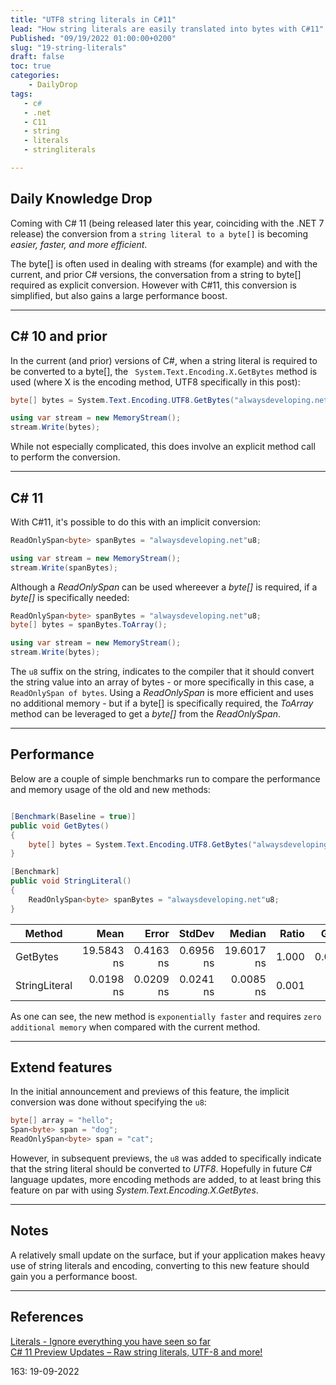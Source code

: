 ```yaml
---
title: "UTF8 string literals in C#11"
lead: "How string literals are easily translated into bytes with C#11"
Published: "09/19/2022 01:00:00+0200"
slug: "19-string-literals"
draft: false
toc: true
categories:
    - DailyDrop
tags:
   - c#
   - .net
   - C11
   - string
   - literals
   - stringliterals

---
```


## Daily Knowledge Drop

Coming with C# 11 (being released later this year, coinciding with the .NET 7 release) the conversion from a `string literal to a byte[]` is becoming _easier, faster, and more efficient_.

The byte[] is often used in dealing with streams (for example) and with the current, and prior C# versions, the conversation from a string to byte[] required as explicit conversion. However with C#11, this conversion is simplified, but also gains a large performance boost.

---

## C# 10 and prior

In the current (and prior) versions of C#, when a string literal is required to be converted to a byte[], the ` System.Text.Encoding.X.GetBytes` method is used (where X is the encoding method, UTF8 specifically in this post):

``` csharp
byte[] bytes = System.Text.Encoding.UTF8.GetBytes("alwaysdeveloping.net");

using var stream = new MemoryStream();
stream.Write(bytes);
```

While not especially complicated, this does involve an explicit method call to perform the conversion.

---

## C# 11

With C#11, it's possible to do this with an implicit conversion:

``` csharp
ReadOnlySpan<byte> spanBytes = "alwaysdeveloping.net"u8;

using var stream = new MemoryStream();
stream.Write(spanBytes);
```

Although a _ReadOnlySpan_ can be used whereever a _byte[]_ is required, if a _byte[]_ is specifically needed:

``` csharp
ReadOnlySpan<byte> spanBytes = "alwaysdeveloping.net"u8;
byte[] bytes = spanBytes.ToArray();

using var stream = new MemoryStream();
stream.Write(bytes);
```

The `u8` suffix on the string, indicates to the compiler that it should convert the string value into an array of bytes - or more specifically in this case, a `ReadOnlySpan of bytes`. Using a _ReadOnlySpan_ is more efficient and uses no additional memory - but if a byte[] is specifically required, the _ToArray_ method can be leveraged to get a _byte[]_ from the _ReadOnlySpan_.

---

## Performance

Below are a couple of simple benchmarks run to compare the performance and memory usage of the old and new methods:

``` csharp

[Benchmark(Baseline = true)]
public void GetBytes()
{
    byte[] bytes = System.Text.Encoding.UTF8.GetBytes("alwaysdeveloping.net");
}

[Benchmark]
public void StringLiteral()
{
    ReadOnlySpan<byte> spanBytes = "alwaysdeveloping.net"u8;
}

```

|        Method |       Mean |     Error |    StdDev |     Median | Ratio |  Gen 0 | Allocated |
|-------------- |-----------:|----------:|----------:|-----------:|------:|-------:|----------:|
|      GetBytes | 19.5843 ns | 0.4163 ns | 0.6956 ns | 19.6017 ns | 1.000 | 0.0076 |      48 B |
| StringLiteral |  0.0198 ns | 0.0209 ns | 0.0241 ns |  0.0085 ns | 0.001 |      - |         - |

As one can see, the new method is `exponentially faster` and requires `zero additional memory` when compared with the current method.

---

## Extend features

In the initial announcement and previews of this feature, the implicit conversion was done without specifying the `u8`:

``` csharp
byte[] array = "hello";  
Span<byte> span = "dog"; 
ReadOnlySpan<byte> span = "cat"; 
```

However, in subsequent previews, the `u8` was added to specifically indicate that the string literal should be converted to _UTF8_. Hopefully in future C# language updates, more encoding methods are added, to at least bring this feature on par with using _System.Text.Encoding.X.GetBytes_.

---

## Notes

A relatively small update on the surface, but if your application makes heavy use of string literals and encoding, converting to this new feature should gain you a performance boost.

---

## References

[Literals - Ignore everything you have seen so far](https://gsferreira.com/archive/2022/csharp-11-utf-8-string-literals-ignore-everything-you-have-seen-so-far/)   
[C# 11 Preview Updates – Raw string literals, UTF-8 and more!](https://devblogs.microsoft.com/dotnet/csharp-11-preview-updates/#utf-8-string-literals)

<?# DailyDrop ?>163: 19-09-2022<?#/ DailyDrop ?>
